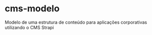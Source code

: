 # cms-modelo
Modelo de uma estrutura de conteúdo para aplicações corporativas utilizando o CMS Strapi
